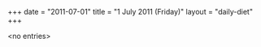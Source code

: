 +++
date = "2011-07-01"
title = "1 July 2011 (Friday)"
layout = "daily-diet"
+++

<p>&lt;no entries&gt;</p>